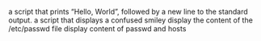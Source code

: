 a script that prints “Hello, World”, followed by a new line to the standard output.
a script that displays a confused smiley
display the content of the /etc/passwd file
display content of passwd and hosts
